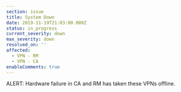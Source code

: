 ```yaml
---
section: issue
title: System Down
date: 2019-11-19T21:03:00.000Z
status: in_progress
current_severity: down
max_severity: down
resolved_on: ''
affected:
  - VPN - RM
  - VPN - CA
enableComments: true
---
```

ALERT: Hardware failure in CA and RM has taken these VPNs offline.
